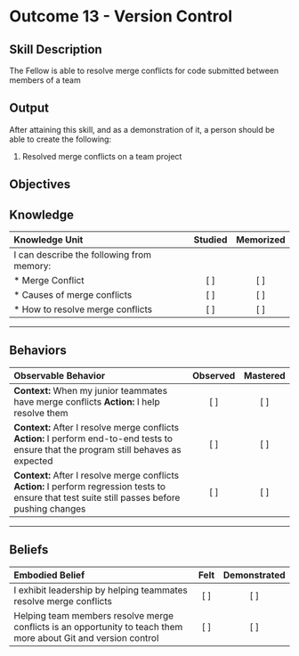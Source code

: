 # Outcome 13 - Version Control

**Skill Description**
----------
The Fellow is able to resolve merge conflicts for code submitted between members of a team

**Output**
----------
After attaining this skill, and as a demonstration of it, a person should be able to create the following:

1. Resolved merge conflicts on a team project


**Objectives**
----------
## **Knowledge**


| Knowledge Unit   |      Studied      | Memorized |
|:-------------|:------------------:|:--------:|
| I can describe the following from memory: | | |
| * Merge Conflict | [ ] | [ ]  |
| * Causes of merge conflicts   | [ ] | [ ]  |
| * How to resolve merge conflicts    | [ ] | [ ]  |


----------


## **Behaviors**

| Observable Behavior   |      Observed      | Mastered |
|:-------------|:------------------:|:--------:|
| **Context:** When my junior teammates have merge conflicts **Action:** I help resolve them | [ ] | [ ]  |
| **Context:** After I resolve merge conflicts **Action:** I perform end-to-end tests to ensure that the program still behaves as expected | [ ] | [ ]  |
| **Context:** After I resolve merge conflicts **Action:** I perform regression tests to ensure that test suite still passes before pushing changes| [ ] | [ ]  |



----------


## **Beliefs**


| Embodied Belief   |      Felt      | Demonstrated |
|:-------------|:------------------:|:--------:|
| I exhibit leadership by helping teammates resolve merge conflicts | [ ] | [ ]  |
| Helping team members resolve merge conflicts is an opportunity to teach them more about Git and version control | [ ] | [ ]  |


